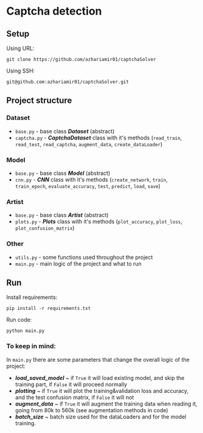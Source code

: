 
# Captcha detection

## Setup

Using URL:
```
git clone https://github.com/azhariamir01/captchaSolver
```
Using SSH:
```
git@github.com:azhariamir01/captchaSolver.git
```

## Project structure

### Dataset

- ```base.py``` -  base class ***Dataset*** (abstract)
- ```captcha.py``` - ***CaptchaDataset*** class with it's methods (```read_train```, ```read_test```, ```read_captcha```, ```augment_data```, ```create_dataLoader```)

### Model

- ```base.py``` - base class ***Model*** (abstract)
- ```cnn.py``` - ***CNN*** class with it's methods (```create_network```, ```train```, ```train_epoch```, ```evaluate_accuracy```, ```test```, ```predict```, ```load```, ```save```)

### Artist

- ```base.py``` - base class ***Artist*** (abstract)
- ```plots.py``` - ***Plots*** class with it's methods (```plot_accuracy```, ```plot_loss```, ```plot_confusion_matrix```)

### Other

- ```utils.py``` - some functions used throughout the project
- ```main.py``` - main logic of the project and what to run

## Run

Install requirements:
```
pip install -r requirements.txt
```

Run code:
```
python main.py
```

### To keep in mind:

In ```main.py``` there are some parameters that change the overall logic of the project:

- ***load_saved_model*** ~ if ```True``` it will load existing model, and skip the training part, if ```False``` it will proceed normally
- ***plotting*** ~ if ```True``` it will plot the training&validation loss and accuracy, and the test confusion matrix, if ```False``` it will not
- ***augment_data*** ~ if ```True``` it will augment the training data when reading it, going from 80k to 560k (see augmentation methods in code)
- ***batch_size*** ~ batch size used for the dataLoaders and for the model training.
      
